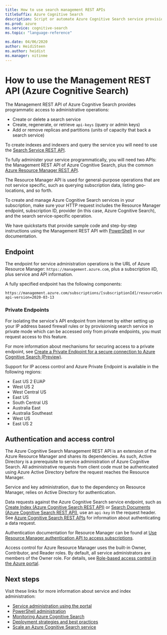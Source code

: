 ```yaml
---
title: How to use search management REST APIs
titleSuffix: Azure Cognitive Search
description: Script or automate Azure Cognitive Search service provisioning, key management, or resource configuration using REST APIs and Resource Manager APIs.
ms.prod: azure
ms.service: cognitive-search
ms.topic: "language-reference"

ms.date: 04/06/2020
author: HeidiSteen
ms.author: heidist
ms.manager: nitinme
---
```


# How to use the Management REST API (Azure Cognitive Search)

The Management REST API of Azure Cognitive Search provides programmatic access to administrative operations:

-  Create or delete a search service
-  Create, regenerate, or retrieve `api-keys` (query or admin keys)
-  Add or remove replicas and partitions (units of capacity that back a search service)

To create indexes and indexers and query the service you will need to use the [Search Service REST API](https://docs.microsoft.com/rest/api/searchservice/).

To fully administer your service programmatically, you will need two APIs: the Management REST API of Azure Cognitive Search, plus the common [Azure Resource Manager REST API](https://docs.microsoft.com/rest/api/searchmanagement/).

The Resource Manager API is used for general-purpose operations that are not service specific, such as querying subscription data, listing geo-locations, and so forth. 

To create and manage Azure Cognitive Search services in your subscription, make sure your HTTP request includes the Resource Manager endpoint, subscription ID, provider (in this case, Azure Cognitive Search), and the search service-specific operation.

We have quickstarts that provide sample code and step-by-step instructions using the Management REST API with [PowerShell](https://docs.microsoft.com/azure/search/search-get-started-powershell) in our documentation.

## Endpoint

The endpoint for service administration operations is the URL of Azure Resource Manager: `https://management.azure.com`, plus a subscription iID, plus service and API information.

A fully specified endpoint has the following components:

```http
https://management.azure.com/subscriptions/[subscriptionId]/resourceGroups/[resourceGroupName]/providers/Microsoft.Search/searchServices/[serviceName]?api-version=2020-03-13
```

### Private Endpoints

For isolating the service's API endpoint from internet by either setting up your IP address based firewall rules or by provisioning search service in private mode which can be accessed only from private endpoints, you must request access to this feature.

For more information about mechanisms for securing access to a private endpoint, see [Create a Private Endpoint for a secure connection to Azure Cognitive Search (Preview)](https://docs.microsoft.com/azure/search/service-create-private-endpoint).

Support for IP access control and Azure Private Endpoint is available in the following regions:

- East US 2 EUAP
- West US 2
- West Central US
- East US
- South Central US
- Australia East
- Australia Southeast
- West US
- East US 2

## Authentication and access control

The Azure Cognitive Search Management REST API is an extension of the Azure Resource Manager and shares its dependencies. As such, Active Directory is a prerequisite to service administration of Azure Cognitive Search. All administrative requests from client code must be authenticated using Azure Active Directory before the request reaches the Resource Manager.

Service and key administration, due to the dependency on Resource Manager, relies on Active Directory for authentication.

Data requests against the Azure Cognitive Search service endpoint, such as [Create Index &#40;Azure Cognitive Search REST API&#41;](https://docs.microsoft.com/rest/api/searchservice/create-index) or [Search Documents &#40;Azure Cognitive Search REST API&#41;](https://docs.microsoft.com/rest/api/searchservice/search-documents), use an `api-key` in the request header. See [Azure Cognitive Search REST APIs](https://docs.microsoft.com/rest/api/searchservice/) for information about authenticating a data request.

Authentication documentation for Resource Manager can be found at [Use Resource Manager authentication API to access subscriptions](https://docs.microsoft.com/azure/azure-resource-manager/resource-manager-api-authentication).

Access control for Azure Resource Manager uses the built-in Owner, Contributor, and Reader roles. By default, all service administrators are members of the Owner role. For details, see [Role-based access control in the Azure portal](https://docs.microsoft.com/azure/search/search-security-rbac).

## Next steps

Visit these links for more information about service and index administration:

- [Service administration using the portal](https://docs.microsoft.com/azure/search/search-manage)
- [PowerShell administration](https://docs.microsoft.com/azure/search/search-manage-powershell)
- [Monitoring Azure Cognitive Search](https://docs.microsoft.com/azure/search/search-monitor-usage)
- [Deployment strategies and best practices](https://docs.microsoft.com/azure/search/search-performance-optimization)
- [Scale an Azure Cognitive Search service](https://docs.microsoft.com/azure/search/search-capacity-planning)
